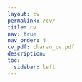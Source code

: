 ```yaml
---
layout: cv
permalink: /cv/
title: cv
nav: true
nav_order: 4
cv_pdf: charan_cv.pdf
description: 
toc:
  sidebar: left
---
```

